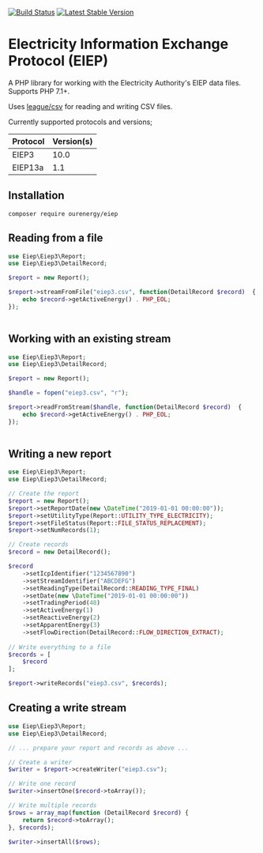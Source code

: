 [![Build Status](https://travis-ci.org/our-energy/eiep.svg?branch=master)](https://travis-ci.org/our-energy/eiep)
[![Latest Stable Version](https://poser.pugx.org/ourenergy/eiep/v/stable?format=flat)](https://packagist.org/packages/ourenergy/eiep)

# Electricity Information Exchange Protocol (EIEP)

A PHP library for working with the Electricity Authority's EIEP data files. Supports PHP 7.1+.

Uses [league/csv](https://github.com/thephpleague/csv) for reading and writing CSV files.

Currently supported protocols and versions;

| Protocol  | Version(s) |
| ------------- | ------------- |
| EIEP3  | 10.0  |
| EIEP13a  | 1.1  |

## Installation

```
composer require ourenergy/eiep
```

## Reading from a file

```php
use Eiep\Eiep3\Report;
use Eiep\Eiep3\DetailRecord;

$report = new Report();

$report->streamFromFile("eiep3.csv", function(DetailRecord $record)  {
    echo $record->getActiveEnergy() . PHP_EOL;
});
    
```

## Working with an existing stream

```php
use Eiep\Eiep3\Report;
use Eiep\Eiep3\DetailRecord;

$report = new Report();

$handle = fopen("eiep3.csv", "r");

$report->readFromStream($handle, function(DetailRecord $record)  {
    echo $record->getActiveEnergy() . PHP_EOL;
});
    
```

## Writing a new report

```php
use Eiep\Eiep3\Report;
use Eiep\Eiep3\DetailRecord;

// Create the report
$report = new Report();
$report->setReportDate(new \DateTime("2019-01-01 00:00:00"));
$report->setUtilityType(Report::UTILITY_TYPE_ELECTRICITY);
$report->setFileStatus(Report::FILE_STATUS_REPLACEMENT);
$report->setNumRecords(1);

// Create records
$record = new DetailRecord();

$record
    ->setIcpIdentifier("1234567890")
    ->setStreamIdentifier("ABCDEFG")
    ->setReadingType(DetailRecord::READING_TYPE_FINAL)
    ->setDate(new \DateTime("2019-01-01 00:00:00"))
    ->setTradingPeriod(48)
    ->setActiveEnergy(1)
    ->setReactiveEnergy(2)
    ->setApparentEnergy(3)
    ->setFlowDirection(DetailRecord::FLOW_DIRECTION_EXTRACT);
    
// Write everything to a file
$records = [
    $record
];

$report->writeRecords("eiep3.csv", $records);

```

## Creating a write stream

```php
use Eiep\Eiep3\Report;
use Eiep\Eiep3\DetailRecord;

// ... prepare your report and records as above ...

// Create a writer
$writer = $report->createWriter("eiep3.csv");

// Write one record
$writer->insertOne($record->toArray());

// Write multiple records
$rows = array_map(function (DetailRecord $record) {
    return $record->toArray();
}, $records);

$writer->insertAll($rows);

```
